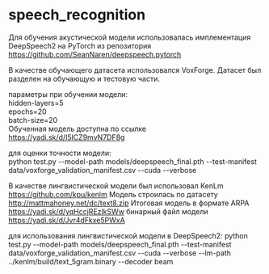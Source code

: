 # speech_recognition

Для обучения акустической модели использовалась имплементация DeepSpeech2 на PyTorch из репозитория https://github.com/SeanNaren/deepspeech.pytorch

В качестве обучающего датасета использовался VoxForge. Датасет был разделен на обучающую и тестовую части.

параметры при обучении модели:  
hidden-layers=5  
epochs=20  
batch-size=20  
Обученная модель доступна по ссылке https://yadi.sk/d/I5lCZ9mvN7DF8g  

для оценки точности модели:   
  python test.py --model-path models/deepspeech_final.pth --test-manifest data/voxforge_validation_manifest.csv --cuda --verbose  

В качестве лингвистической модели был использовал KenLm https://github.com/kpu/kenlm
Модель строилась по датасету http://mattmahoney.net/dc/text8.zip
Итоговая модель в формате ARPA https://yadi.sk/d/yqHccjREzlkSWw
бинарный файл модели https://yadi.sk/d/Jvr4dFkxe5PWxA

для использования лингвистической модели в DeepSpeech2:
python test.py --model-path models/deepspeech_final.pth --test-manifest data/voxforge_validation_manifest.csv --cuda --verbose --lm-path ../kenlm/build/text_5gram.binary  --decoder beam



